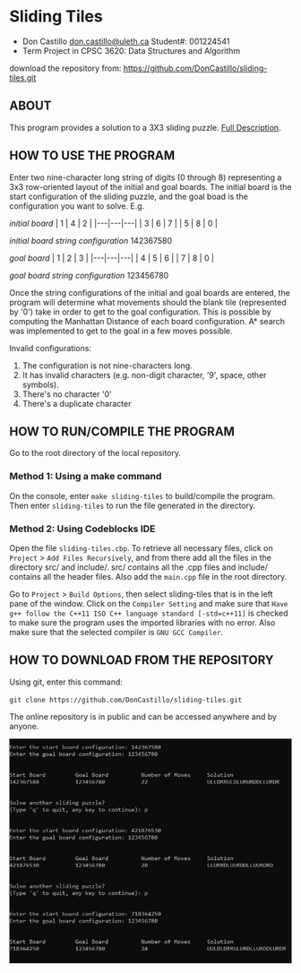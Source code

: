 # Sliding Tiles
* Don Castillo  don.castillo@uleth.ca Student#: 001224541
* Term Project in CPSC 3620: Data Structures and Algorithm

download the repository from: https://github.com/DonCastillo/sliding-tiles.git

## ABOUT
This program provides a solution to a 3X3 sliding puzzle. <a href="/docs/project description.pdf">Full Description</a>.

## HOW TO USE THE PROGRAM

Enter two nine-character long string of digits (0 through 8) representing a 3x3 row-oriented layout of the initial and goal boards. The initial board is the start configuration of the sliding puzzle, and the goal boad is the configuration you want to solve.
E.g.

  *initial board*
  | 1 | 4 | 2 |
  |---|---|---|
  | 3 | 6 | 7 |
  | 5 | 8 | 0 |
  
  *initial board string configuration*
  142367580
  
  *goal board*
  | 1 | 2 | 3 |
  |---|---|---|
  | 4 | 5 | 6 |
  | 7 | 8 | 0 |
  
  *goal board string configuration*
  123456780
  
Once the string configurations of the initial and goal boards are entered, the program will determine what movements should the blank tile (represented by '0') take in order to get to the goal configuration. This is possible by computing the Manhattan Distance of each board configuration. A* search was implemented to get to the goal in a few moves possible.

Invalid configurations:

1. The configuration is not nine-characters long.
2. It has invalid characters (e.g. non-digit character, '9', space, other symbols).
3. There's no character '0'
4. There's a duplicate character

## HOW TO RUN/COMPILE THE PROGRAM
Go to the root directory of the local repository.
### Method 1: Using a make command
On the console, enter `make sliding-tiles` to build/compile the program. Then enter `sliding-tiles` to run the file generated in the directory.
### Method 2: Using Codeblocks IDE
Open the file `sliding-tiles.cbp`. To retrieve all necessary files, click on `Project` >  `Add Files Recursively`, and from there add all the files in the directory src/ and include/. src/ contains all the .cpp files and include/ contains all the header files. Also add the `main.cpp` file in the root directory.

Go to `Project` > `Build Options`, then select sliding-tiles that is in the left pane of the window. Click on the `Compiler Setting` and make sure that `Have g++ follow the C++11 ISO C++ language standard [-std=c++11]` is checked to make sure the program uses the imported libraries with no error. Also make sure that the selected compiler is `GNU GCC Compiler`.

## HOW TO DOWNLOAD FROM THE REPOSITORY

Using git, enter this command:

 `git clone https://github.com/DonCastillo/sliding-tiles.git`

The online repository is in public and can be accessed anywhere and by anyone.

<img src="docs/testing.png">
